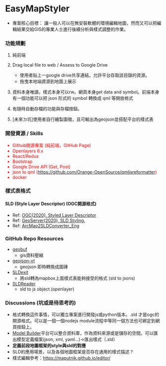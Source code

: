 # EasyMapStyler

* 專案核心目標： 讓一般人可以在無安裝軟體的環境編輯地圖，然而又可以把編輯結果交給GIS的專業人士進行後續分析與樣式調整的作業。

### 功能規劃
1. 純前端
2. Drag local file to web / Assess to Google Drive
    * 使用者貼上一google drive共享連結，允許平台存取該目錄的資源。
    * 拖曳本地端資源到地圖上展示

3. 資料本身唯讀，樣式本身可以rw。網頁本身get data and symbol。前端本身有一個功能可以把 json 形式的 symbol 轉換成 qml 等開放格式
4. 有隨時自動存檔的功能與存檔按鈕。
5. [未來ㄉ坑]使用者自行繪製圖徵，且可輸出為geojson並搭配平台的樣式表

### 開發資源 / Skills
<div style='color:red;'>

* Github開源專案 (純前端，GitHub Page)
* Openlayers 6.x
* React/Redux
* Bootstrap
* Google Drive API (Get, Post)
* json to qml (https://github.com/Orange-OpenSource/qmljsreformatter)
* docker

</div>

### 樣式表格式
#### SLD (Style Layer Descriptor) (OGC開源格式)
* Ref: [OGC(2020), Styled Layer Descriptor](https://www.ogc.org/standards/sld?)
* Ref: [GeoServer(2020), SLD Styling.](https://docs.geoserver.org/stable/en/user/styling/sld/index.html)
* Ref: [ArcMap2SLDConverter_Eng](https://arcmap2sld.i3mainz.hs-mainz.de/ArcMap2SLDConverter_Eng.htm?)

### GitHub Repo Resources

* [geobuf](https://github.com/mapbox/geobuf)
    * gis資料壓縮
* [geojson-vt](https://github.com/mapbox/geojson-vt)
    * geojson 即時轉換成圖磚
* [SLDexit](https://github.com/Norkart/SLDexit?)
    * 將sld轉為mapbox上面樣式表能夠接受的格式 (sld to jsons)
* [SLDReader](https://github.com/nieuwlandgeo/sldreader)
    * sld to js object.(openlayer)

### Discussions (坑或是待思考的)
* 格式轉換這件事情，可以獨立專案進行開發js或python版本。.sld 才是ogc的開源格式。可以是一個一個nodejs module流程中等同一個方法也可綁定到網頁按鈕上。
* [Model Builder](https://github.com/YuChunTsao/WebGISModeler?)平台可以整合資料庫，作為資料來源或是儲存的空間。可以匯出模型定義檔案(json, xml, yaml...)→匯出樣式（.sld）
* **定義前段地圖框架的style與sld的對應**
* SLD的應用場景，以及各個地圖框架是否存在通用的樣式描述？
* 樣式編輯參考：https://maputnik.github.io/editor/
